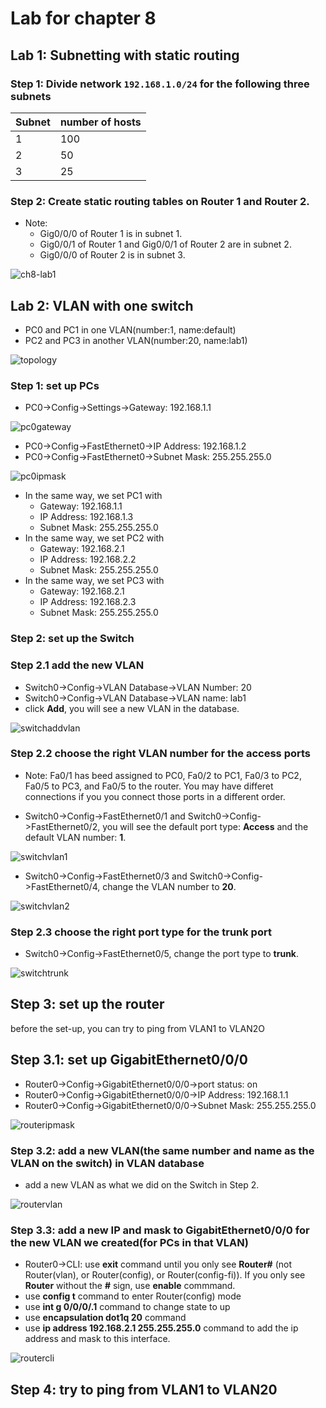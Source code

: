 # Lab for chapter 8

## Lab 1: Subnetting with static routing
### Step 1: Divide network `192.168.1.0/24` for the following three subnets
|Subnet|number of hosts|
|----|----|
|1|100|
|2|50|
|3|25|
### Step 2: Create static routing tables on Router 1 and Router 2.
+ Note: 
  - Gig0/0/0 of Router 1 is in subnet 1.
  - Gig0/0/1 of Router 1 and Gig0/0/1 of Router 2 are in subnet 2.
  - Gig0/0/0 of Router 2 is in subnet 3.

![ch8-lab1](../Resources/ch8-lab1.png)


## Lab 2: VLAN with one switch
+ PC0 and PC1 in one VLAN(number:1, name:default)
+ PC2 and PC3 in another VLAN(number:20, name:lab1)

![topology](../Resources/lab8-topology.png)

### Step 1: set up PCs
+ PC0->Config->Settings->Gateway: 192.168.1.1

![pc0gateway](../Resources/lab8-pc0gateway.png)

+ PC0->Config->FastEthernet0->IP Address: 192.168.1.2
+ PC0->Config->FastEthernet0->Subnet Mask: 255.255.255.0

![pc0ipmask](../Resources/lab8-pc0ipmask.png)

+ In the same way, we set PC1 with 
  - Gateway: 192.168.1.1
  - IP Address: 192.168.1.3
  - Subnet Mask: 255.255.255.0
+ In the same way, we set PC2 with 
  - Gateway: 192.168.2.1
  - IP Address: 192.168.2.2
  - Subnet Mask: 255.255.255.0
+ In the same way, we set PC3 with 
  - Gateway: 192.168.2.1
  - IP Address: 192.168.2.3
  - Subnet Mask: 255.255.255.0
  
### Step 2: set up the Switch
### Step 2.1 add the new VLAN
+ Switch0->Config->VLAN Database->VLAN Number: 20
+ Switch0->Config->VLAN Database->VLAN name: lab1
+ click **Add**, you will see a new VLAN in the database.

![switchaddvlan](../Resources/lab8-switchaddvlan.png)

### Step 2.2 choose the right VLAN number for the access ports
+ Note: Fa0/1 has beed assigned to PC0,  Fa0/2 to PC1, Fa0/3 to PC2, Fa0/5 to PC3, and Fa0/5 to the router. You may have differet connections if you you connect those ports in a different order.

+ Switch0->Config->FastEthernet0/1 and Switch0->Config->FastEthernet0/2, you will see the default port type: **Access** and the default VLAN number: **1**.

![switchvlan1](../Resources/lab8-switchvlan1.png)

+ Switch0->Config->FastEthernet0/3 and Switch0->Config->FastEthernet0/4, change the VLAN number to **20**.

![switchvlan2](../Resources/lab8-switchvlan2.png)

### Step 2.3 choose the right port type for the trunk port
+ Switch0->Config->FastEthernet0/5, change the port type to **trunk**.

![switchtrunk](../Resources/lab8-switchtrunk.png)

## Step 3: set up the router
before the set-up, you can try to ping from VLAN1 to VLAN2O
## Step 3.1: set up GigabitEthernet0/0/0
+ Router0->Config->GigabitEthernet0/0/0->port status: on
+ Router0->Config->GigabitEthernet0/0/0->IP Address: 192.168.1.1
+ Router0->Config->GigabitEthernet0/0/0->Subnet Mask: 255.255.255.0

![routeripmask](../Resources/lab8-routeripmask.png)

### Step 3.2: add a new VLAN(the same number and name as the VLAN on the switch) in VLAN database
+ add a new VLAN as what we did on the Switch in Step 2.

![routervlan](../Resources/lab8-routervlan.png)

### Step 3.3: add a new IP and mask to GigabitEthernet0/0/0 for the new VLAN we created(for PCs in that VLAN)
+ Router0->CLI: use **exit** command until you only see **Router#** (not Router(vlan), or Router(config), or Router(config-fi)). If you only see **Router** without the **#** sign, use **enable** commmand.
+ use **config t** command to enter Router(config) mode
+ use **int g 0/0/0/.1** command to change state to up
+ use **encapsulation dot1q 20** command
+ use **ip address 192.168.2.1 255.255.255.0** command to add the ip address and mask to this interface.

![routercli](../Resources/lab8-routercli.png)


## Step 4: try to ping from VLAN1 to VLAN20
